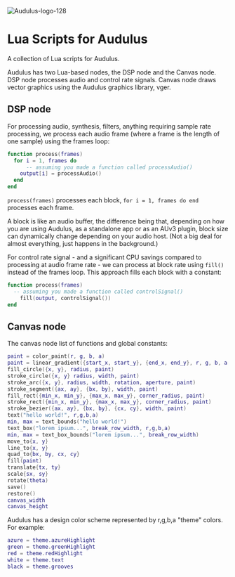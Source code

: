 
![Audulus-logo-128](https://github.com/jersmi7/Audulus-Lua/assets/90596774/1eb20250-2449-4ffe-a910-54dc79fc5c4e)


 
# Lua Scripts for Audulus

A collection of Lua scripts for Audulus.

Audulus has two Lua-based nodes, the DSP node and the Canvas node. 
DSP node processes audio and control rate signals.
Canvas node draws vector graphics using the Audulus graphics library, vger.

## DSP node

For processing audio, synthesis, filters, anything requiring sample rate processing,
we process each audio frame (where a frame is the length of one sample) using the frames loop:
```lua
function process(frames)
  for i = 1, frames do
      -- assuming you made a function called processAudio()
    output[i] = processAudio()
  end
end
```

`process(frames)` processes each block, `for i = 1, frames do end` processes each frame.

A block is like an audio buffer, the difference being that, depending on how you are using Audulus, as a standalone app or as an AUv3 plugin, block size can dynamically change depending on your audio host. (Not a big deal for almost everything, just happens in the background.)

For control rate signal - and a significant CPU savings compared to processing at audio frame rate - we can process at block rate using `fill()` instead of the frames loop. This approach fills each block with a constant:
```lua
function process(frames)
  -- assuming you made a function called controlSignal()
    fill(output, controlSignal())
end
```


## Canvas node

The canvas node list of functions and global constants:
```lua
paint = color_paint(r, g, b, a)
paint = linear_gradient({start_x, start_y}, {end_x, end_y}, r, g, b, a, r, g, b, a)
fill_circle({x, y}, radius, paint)
stroke_circle({x, y} radius, width, paint)
stroke_arc({x, y}, radius, width, rotation, aperture, paint)
stroke_segment({ax, ay}, {bx, by}, width, paint)
fill_rect({min_x, min_y}, {max_x, max_y}, corner_radius, paint)
stroke_rect({min_x, min_y}, {max_x, max_y}, corner_radius, paint)
stroke_bezier({ax, ay}, {bx, by}, {cx, cy}, width, paint)
text("hello world!", r,g,b,a)
min, max = text_bounds("hello world!")
text_box("lorem ipsum...", break_row_width, r,g,b,a)
min, max = text_box_bounds("lorem ipsum...", break_row_width)
move_to{x, y}
line_to{x, y}
quad_to{bx, by, cx, cy}
fill(paint)
translate{tx, ty}
scale{sx, sy}
rotate(theta)
save()
restore()
canvas_width
canvas_height
```

Audulus has a design color scheme represented by r,g,b,a "theme" colors. For example:

```lua
azure = theme.azureHighlight
green = theme.greenHighlight
red = theme.redHighlight
white = theme.text
black = theme.grooves
```
